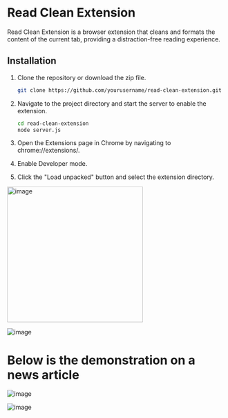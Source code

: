 # Read Clean Extension

Read Clean Extension is a browser extension that cleans and formats the content of the current tab, providing a distraction-free reading experience.

## Installation

1. Clone the repository or download the zip file.

   ```bash
   git clone https://github.com/yourusername/read-clean-extension.git
   ```
2. Navigate to the project directory and start the server to enable the extension.
     ```bash
     cd read-clean-extension
     node server.js
     ```
3. Open the Extensions page in Chrome by navigating to chrome://extensions/.

4. Enable Developer mode.
   
5. Click the "Load unpacked" button and select the extension directory.


<img width="314" alt="image" src="https://github.com/trisweta/read-clean-extension/assets/92795084/4fa76e43-4d8d-428d-a617-3a3ab3b09a16">

![image](https://github.com/trisweta/read-clean-extension/assets/92795084/9a913a0f-bd8c-4c75-bc15-fc7beb450066)

# Below is the demonstration on a news article 

![image](https://github.com/trisweta/read-clean-extension/assets/92795084/26d8422a-9b7e-4bbc-8436-aad2c9f89fb7)

![image](https://github.com/trisweta/read-clean-extension/assets/92795084/2f6d486d-20cc-437e-92f9-49bcfcc7d243)


